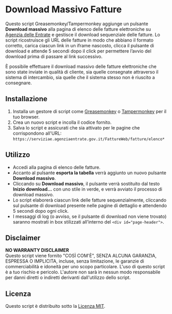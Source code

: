 # Download Massivo Fatture

Questo script Greasemonkey/Tampermonkey aggiunge un pulsante **Download massivo** alla pagina di elenco delle fatture elettroniche su [Agenzia delle Entrate](https://serviziae.agenziaentrate.gov.it/FattureWeb/fatture/elenco) e gestisce il download sequenziale delle fatture. Lo script ricostruisce gli URL delle fatture in modo che abbiano il formato corretto, carica ciascun link in un iframe nascosto, clicca il pulsante di download e attende 5 secondi dopo il click per permettere l’avvio del download prima di passare al link successivo.

È possibile effettuare il download massivo delle fatture elettroniche che sono state inviate in qualità di cliente, sia quelle consegnate attraverso il sistema di intercambio, sia quelle che il sistema stesso non è riuscito a consegnare.

## Installazione

1. Installa un gestore di script come [Greasemonkey](https://addons.mozilla.org/it/firefox/addon/greasemonkey/) o [Tampermonkey](https://www.tampermonkey.net/) per il tuo browser.
2. Crea un nuovo script e incolla il codice fornito.
3. Salva lo script e assicurati che sia attivato per le pagine che corrispondono all'URL:  
   `https://serviziae.agenziaentrate.gov.it/FattureWeb/fatture/elenco*`

## Utilizzo

- Accedi alla pagina di elenco delle fatture.
- Accanto al pulsante **esporta la tabella** verrà aggiunto un nuovo pulsante **Download massivo**.
- Cliccando su **Download massivo**, il pulsante verrà sostituito dal testo **Inizio download...** con uno stile in verde, e verrà avviato il processo di download massivo.
- Lo script elaborerà ciascun link delle fatture sequenzialmente, cliccando sul pulsante di download presente nelle pagine di dettaglio e attendendo 5 secondi dopo ogni click.
- I messaggi di log (o avviso, se il pulsante di download non viene trovato) saranno mostrati in box stilizzati all’interno del `<div id="page-header">`.

## Disclaimer

**NO WARRANTY DISCLAIMER**  
Questo script viene fornito "COSÌ COM'È", SENZA ALCUNA GARANZIA, ESPRESSA O IMPLICITA, incluse, senza limitazione, le garanzie di commerciabilità e idoneità per uno scopo particolare. L'uso di questo script è a tuo rischio e pericolo. L'autore non sarà in nessun modo responsabile per danni diretti o indiretti derivanti dall'utilizzo dello script.

## Licenza

Questo script è distribuito sotto la [Licenza MIT](https://opensource.org/licenses/MIT).

